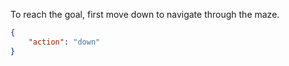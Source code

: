 To reach the goal, first move down to navigate through the maze. 

```json
{
    "action": "down"
}
```